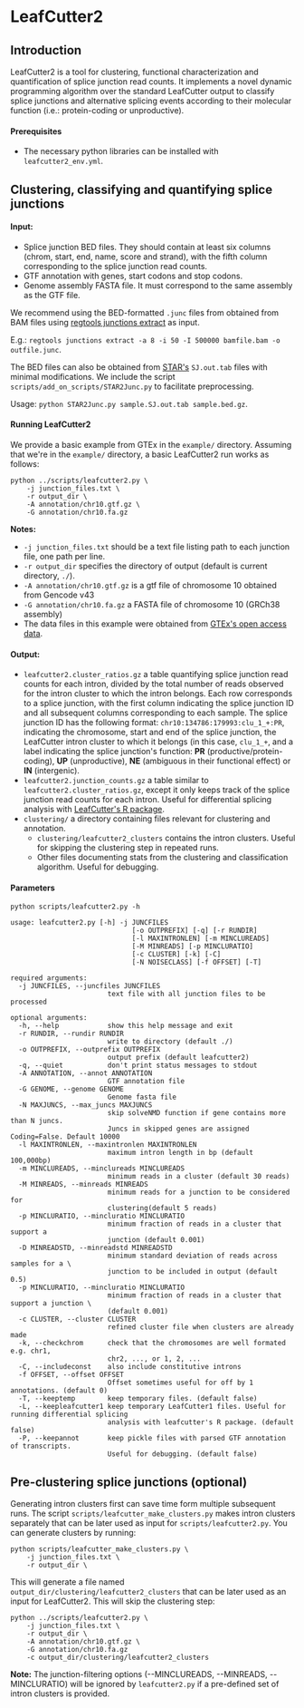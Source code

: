 # LeafCutter2

## Introduction

LeafCutter2 is a tool for clustering, functional characterization and quantification of splice junction read counts. It implements a novel dynamic programming algorithm over the standard LeafCutter output to classify splice junctions and alternative splicing events according to their molecular function (i.e.: protein-coding or unproductive).

#### Prerequisites

- The necessary python libraries can be installed with `leafcutter2_env.yml`.

## Clustering, classifying and quantifying splice junctions

#### Input:
- Splice junction BED files. They should contain at least six columns (chrom, start, end, name, score and strand), with the fifth column corresponding to the splice junction read counts. 
- GTF annotation with genes, start codons and stop codons.
- Genome assembly FASTA file. It must correspond to the same assembly as the GTF file.

We recommend using the BED-formatted `.junc` files from obtained from BAM files using [regtools junctions extract](https://regtools.readthedocs.io/en/latest/commands/junctions-extract/) as input. 

E.g.: `regtools junctions extract -a 8 -i 50 -I 500000 bamfile.bam -o outfile.junc`. 

The BED files can also be obtained from [STAR's](https://github.com/alexdobin/STAR/blob/master/doc/STARmanual.pdf) `SJ.out.tab` files with minimal modifications. We include the script `scripts/add_on_scripts/STAR2Junc.py` to facilitate preprocessing. 

Usage: `python STAR2Junc.py sample.SJ.out.tab sample.bed.gz`. 

#### Running LeafCutter2

We provide a basic example from GTEx in the `example/` directory. Assuming that we're in the `example/` directory, a basic LeafCutter2 run works as follows:

```
python ../scripts/leafcutter2.py \
    -j junction_files.txt \
    -r output_dir \
    -A annotation/chr10.gtf.gz \
    -G annotation/chr10.fa.gz
```

**Notes:** 
-    `-j junction_files.txt` should be a text file listing path to each junction file, one path per line.
-    `-r output_dir` specifies the directory of output (default is current directory, `./`). 
-    `-A annotation/chr10.gtf.gz` is a gtf file of chromosome 10 obtained from Gencode v43
-    `-G annotation/chr10.fa.gz` a FASTA file of chromosome 10 (GRCh38 assembly)
-    The data files in this example were obtained from [GTEx's open access data](https://gtexportal.org/home/downloads/adult-gtex/bulk_tissue_expression). 

#### Output:
- `leafcutter2.cluster_ratios.gz` a table quantifying splice junction read counts for each intron, divided by the total number of reads observed for the intron cluster to which the intron belongs. Each row corresponds to a splice junction, with the first column indicating the splice junction ID and all subsequent columns corresponding to each sample. The splice junction ID has the following format: `chr10:134786:179993:clu_1_+:PR`, indicating the chromosome, start and end of the splice junction, the LeafCutter intron cluster to which it belongs (in this case, `clu_1_+`, and a label indicating the splice junction's function: **PR** (productive/protein-coding), **UP** (unproductive), **NE** (ambiguous in their functional effect) or **IN** (intergenic).
- `leafcutter2.junction_counts.gz` a table similar to `leafcutter2.cluster_ratios.gz`, except it only keeps track of the splice junction read counts for each intron. Useful for differential splicing analysis with [LeafCutter's R package](https://davidaknowles.github.io/leafcutter/).
- `clustering/` a directory containing files relevant for clustering and annotation. 
    - `clustering/leafcutter2_clusters` contains the intron clusters. Useful for skipping the clustering step in repeated runs.
    - Other files documenting stats from the clustering and classification algorithm. Useful for debugging.


#### Parameters

```
python scripts/leafcutter2.py -h

usage: leafcutter2.py [-h] -j JUNCFILES 
                              [-o OUTPREFIX] [-q] [-r RUNDIR]
                              [-l MAXINTRONLEN] [-m MINCLUREADS]
                              [-M MINREADS] [-p MINCLURATIO]
                              [-c CLUSTER] [-k] [-C]
                              [-N NOISECLASS] [-f OFFSET] [-T]

required arguments:
  -j JUNCFILES, --juncfiles JUNCFILES
                        text file with all junction files to be processed
                        
optional arguments:
  -h, --help            show this help message and exit
  -r RUNDIR, --rundir RUNDIR
                        write to directory (default ./)
  -o OUTPREFIX, --outprefix OUTPREFIX
                        output prefix (default leafcutter2)
  -q, --quiet           don't print status messages to stdout
  -A ANNOTATION, --annot ANNOTATION
                        GTF annotation file
  -G GENOME, --genome GENOME
                        Genome fasta file
  -N MAXJUNCS, --max_juncs MAXJUNCS
                        skip solveNMD function if gene contains more than N juncs. 
                        Juncs in skipped genes are assigned Coding=False. Default 10000
  -l MAXINTRONLEN, --maxintronlen MAXINTRONLEN
                        maximum intron length in bp (default 100,000bp)
  -m MINCLUREADS, --minclureads MINCLUREADS
                        minimum reads in a cluster (default 30 reads)
  -M MINREADS, --minreads MINREADS
                        minimum reads for a junction to be considered for
                        clustering(default 5 reads)
  -p MINCLURATIO, --mincluratio MINCLURATIO
                        minimum fraction of reads in a cluster that support a
                        junction (default 0.001)
  -D MINREADSTD, --minreadstd MINREADSTD
                        minimum standard deviation of reads across samples for a \
                        junction to be included in output (default 0.5)
  -p MINCLURATIO, --mincluratio MINCLURATIO
                        minimum fraction of reads in a cluster that support a junction \
                        (default 0.001)
  -c CLUSTER, --cluster CLUSTER
                        refined cluster file when clusters are already made
  -k, --checkchrom      check that the chromosomes are well formated e.g. chr1,
                        chr2, ..., or 1, 2, ...
  -C, --includeconst    also include constitutive introns
  -f OFFSET, --offset OFFSET
                        Offset sometimes useful for off by 1 annotations. (default 0)
  -T, --keeptemp        keep temporary files. (default false)
  -L, --keepleafcutter1 keep temporary LeafCutter1 files. Useful for running differential splicing 
                        analysis with leafcutter's R package. (default false)
  -P, --keepannot       keep pickle files with parsed GTF annotation of transcripts. 
                        Useful for debugging. (default false)
```

## Pre-clustering splice junctions (optional)

Generating intron clusters first can save time form multiple subsequent runs. The script `scripts/leafcutter_make_clusters.py`
makes intron clusters separately that can be later used as input for `scripts/leafcutter2.py`. You can generate clusters by running: 

```
python scripts/leafcutter_make_clusters.py \
    -j junction_files.txt \
    -r output_dir \
```
This will generate a file named `output_dir/clustering/leafcutter2_clusters` that can be later used as an input for LeafCutter2. This will skip the clustering step:

```
python ../scripts/leafcutter2.py \
    -j junction_files.txt \
    -r output_dir \
    -A annotation/chr10.gtf.gz \
    -G annotation/chr10.fa.gz
    -c output_dir/clustering/leafcutter2_clusters
```

**Note:** The junction-filtering options (--MINCLUREADS, --MINREADS, --MINCLURATIO) will be ignored by `leafcutter2.py` if a pre-defined set of intron clusters is provided.

